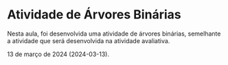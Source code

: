 # Atividade de Árvores Binárias

Nesta aula, foi desenvolvida uma atividade de árvores binárias, semelhante a atividade que será desenvolvida na atividade avaliativa.

13 de março de 2024 (2024-03-13).